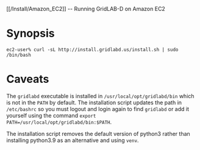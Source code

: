 [[/Install/Amazon_EC2]] -- Running GridLAB-D on Amazon EC2

# Synopsis

~~~
ec2-user% curl -sL http://install.gridlabd.us/install.sh | sudo /bin/bash
~~~

# Caveats

The `gridlabd` executable is installed in `/usr/local/opt/gridlabd/bin` which is not in the `PATH` by default.  The installation script updates the path in `/etc/bashrc` so you must logout and login again to find `gridlabd` or add it yourself using the command `export PATH=/usr/local/opt/gridlabd/bin:$PATH`.

The installation script removes the default version of python3 rather than installing python3.9 as an alternative and using `venv`.
